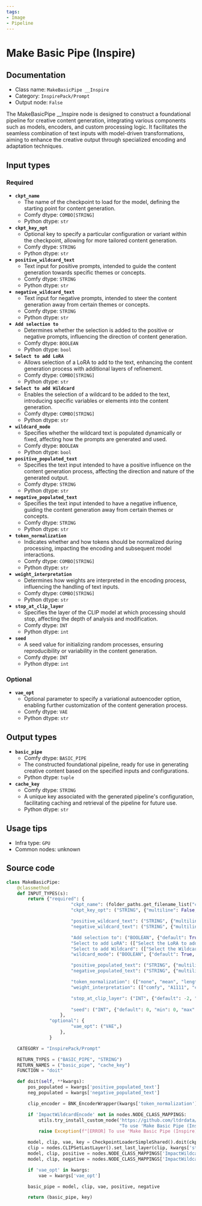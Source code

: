 ```yaml
---
tags:
- Image
- Pipeline
---
```


# Make Basic Pipe (Inspire)
## Documentation
- Class name: `MakeBasicPipe __Inspire`
- Category: `InspirePack/Prompt`
- Output node: `False`

The MakeBasicPipe __Inspire node is designed to construct a foundational pipeline for creative content generation, integrating various components such as models, encoders, and custom processing logic. It facilitates the seamless combination of text inputs with model-driven transformations, aiming to enhance the creative output through specialized encoding and adaptation techniques.
## Input types
### Required
- **`ckpt_name`**
    - The name of the checkpoint to load for the model, defining the starting point for content generation.
    - Comfy dtype: `COMBO[STRING]`
    - Python dtype: `str`
- **`ckpt_key_opt`**
    - Optional key to specify a particular configuration or variant within the checkpoint, allowing for more tailored content generation.
    - Comfy dtype: `STRING`
    - Python dtype: `str`
- **`positive_wildcard_text`**
    - Text input for positive prompts, intended to guide the content generation towards specific themes or concepts.
    - Comfy dtype: `STRING`
    - Python dtype: `str`
- **`negative_wildcard_text`**
    - Text input for negative prompts, intended to steer the content generation away from certain themes or concepts.
    - Comfy dtype: `STRING`
    - Python dtype: `str`
- **`Add selection to`**
    - Determines whether the selection is added to the positive or negative prompts, influencing the direction of content generation.
    - Comfy dtype: `BOOLEAN`
    - Python dtype: `bool`
- **`Select to add LoRA`**
    - Allows selection of a LoRA to add to the text, enhancing the content generation process with additional layers of refinement.
    - Comfy dtype: `COMBO[STRING]`
    - Python dtype: `str`
- **`Select to add Wildcard`**
    - Enables the selection of a wildcard to be added to the text, introducing specific variables or elements into the content generation.
    - Comfy dtype: `COMBO[STRING]`
    - Python dtype: `str`
- **`wildcard_mode`**
    - Specifies whether the wildcard text is populated dynamically or fixed, affecting how the prompts are generated and used.
    - Comfy dtype: `BOOLEAN`
    - Python dtype: `bool`
- **`positive_populated_text`**
    - Specifies the text input intended to have a positive influence on the content generation process, affecting the direction and nature of the generated output.
    - Comfy dtype: `STRING`
    - Python dtype: `str`
- **`negative_populated_text`**
    - Specifies the text input intended to have a negative influence, guiding the content generation away from certain themes or concepts.
    - Comfy dtype: `STRING`
    - Python dtype: `str`
- **`token_normalization`**
    - Indicates whether and how tokens should be normalized during processing, impacting the encoding and subsequent model interactions.
    - Comfy dtype: `COMBO[STRING]`
    - Python dtype: `str`
- **`weight_interpretation`**
    - Determines how weights are interpreted in the encoding process, influencing the handling of text inputs.
    - Comfy dtype: `COMBO[STRING]`
    - Python dtype: `str`
- **`stop_at_clip_layer`**
    - Specifies the layer of the CLIP model at which processing should stop, affecting the depth of analysis and modification.
    - Comfy dtype: `INT`
    - Python dtype: `int`
- **`seed`**
    - A seed value for initializing random processes, ensuring reproducibility or variability in the content generation.
    - Comfy dtype: `INT`
    - Python dtype: `int`
### Optional
- **`vae_opt`**
    - Optional parameter to specify a variational autoencoder option, enabling further customization of the content generation process.
    - Comfy dtype: `VAE`
    - Python dtype: `str`
## Output types
- **`basic_pipe`**
    - Comfy dtype: `BASIC_PIPE`
    - The constructed foundational pipeline, ready for use in generating creative content based on the specified inputs and configurations.
    - Python dtype: `tuple`
- **`cache_key`**
    - Comfy dtype: `STRING`
    - A unique key associated with the generated pipeline's configuration, facilitating caching and retrieval of the pipeline for future use.
    - Python dtype: `str`
## Usage tips
- Infra type: `GPU`
- Common nodes: unknown


## Source code
```python
class MakeBasicPipe:
    @classmethod
    def INPUT_TYPES(s):
        return {"required": {
                        "ckpt_name": (folder_paths.get_filename_list("checkpoints"), ),
                        "ckpt_key_opt": ("STRING", {"multiline": False, "placeholder": "If empty, use 'ckpt_name' as the key." }),

                        "positive_wildcard_text": ("STRING", {"multiline": True, "dynamicPrompts": False, 'placeholder': 'Positive Prompt (User Input)'}),
                        "negative_wildcard_text": ("STRING", {"multiline": True, "dynamicPrompts": False, 'placeholder': 'Negative Prompt (User Input)'}),

                        "Add selection to": ("BOOLEAN", {"default": True, "label_on": "Positive", "label_off": "Negative"}),
                        "Select to add LoRA": (["Select the LoRA to add to the text"] + folder_paths.get_filename_list("loras"),),
                        "Select to add Wildcard": (["Select the Wildcard to add to the text"],),
                        "wildcard_mode": ("BOOLEAN", {"default": True, "label_on": "Populate", "label_off": "Fixed"}),

                        "positive_populated_text": ("STRING", {"multiline": True, "dynamicPrompts": False, 'placeholder': 'Populated Positive Prompt (Will be generated automatically)'}),
                        "negative_populated_text": ("STRING", {"multiline": True, "dynamicPrompts": False, 'placeholder': 'Populated Negative Prompt (Will be generated automatically)'}),

                        "token_normalization": (["none", "mean", "length", "length+mean"],),
                        "weight_interpretation": (["comfy", "A1111", "compel", "comfy++", "down_weight"], {'default': 'comfy++'}),

                        "stop_at_clip_layer": ("INT", {"default": -2, "min": -24, "max": -1, "step": 1}),
            
                        "seed": ("INT", {"default": 0, "min": 0, "max": 0xffffffffffffffff}),
                    },
                "optional": {
                        "vae_opt": ("VAE",)
                    },
                }

    CATEGORY = "InspirePack/Prompt"

    RETURN_TYPES = ("BASIC_PIPE", "STRING")
    RETURN_NAMES = ("basic_pipe", "cache_key")
    FUNCTION = "doit"

    def doit(self, **kwargs):
        pos_populated = kwargs['positive_populated_text']
        neg_populated = kwargs['negative_populated_text']

        clip_encoder = BNK_EncoderWrapper(kwargs['token_normalization'], kwargs['weight_interpretation'])

        if 'ImpactWildcardEncode' not in nodes.NODE_CLASS_MAPPINGS:
            utils.try_install_custom_node('https://github.com/ltdrdata/ComfyUI-Impact-Pack',
                                          "To use 'Make Basic Pipe (Inspire)' node, 'Impact Pack' extension is required.")
            raise Exception(f"[ERROR] To use 'Make Basic Pipe (Inspire)', you need to install 'Impact Pack'")

        model, clip, vae, key = CheckpointLoaderSimpleShared().doit(ckpt_name=kwargs['ckpt_name'], key_opt=kwargs['ckpt_key_opt'])
        clip = nodes.CLIPSetLastLayer().set_last_layer(clip, kwargs['stop_at_clip_layer'])[0]
        model, clip, positive = nodes.NODE_CLASS_MAPPINGS['ImpactWildcardEncode'].process_with_loras(wildcard_opt=pos_populated, model=model, clip=clip, clip_encoder=clip_encoder)
        model, clip, negative = nodes.NODE_CLASS_MAPPINGS['ImpactWildcardEncode'].process_with_loras(wildcard_opt=neg_populated, model=model, clip=clip, clip_encoder=clip_encoder)

        if 'vae_opt' in kwargs:
            vae = kwargs['vae_opt']

        basic_pipe = model, clip, vae, positive, negative

        return (basic_pipe, key)

```
